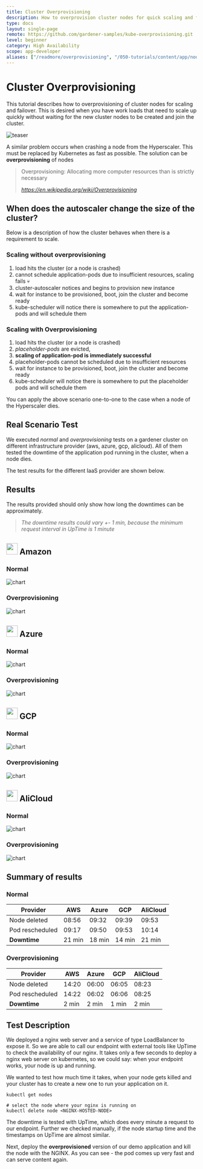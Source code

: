 ```yaml
---
title: Cluster Overprovisioning
description: How to overprovision cluster nodes for quick scaling and failover
type: docs
layout: single-page
remote: https://github.com/gardener-samples/kube-overprovisioning.git
level: beginner
category: High Availability
scope: app-developer
aliases: ["/readmore/overprovisioning", "/050-tutorials/content/app/node-overprovisioning"]
---
```

# Cluster Overprovisioning

This tutorial describes how to overprovisioning of cluster nodes for scaling and failover. This is desired 
when you have work loads that need to scale up quickly without waiting for the new cluster nodes to be created 
and join the cluster.

![teaser](https://raw.githubusercontent.com/gardener-samples/kube-overprovisioning/master/images/teaser.png?raw=true)

A similar problem occurs when crashing a node from the Hyperscaler. This must be replaced by Kubernetes as fast 
as possible. The solution can be **overprovisioning** of nodes

> Overprovisioning: Allocating more computer resources than is strictly necessary 
> 
>   *https://en.wikipedia.org/wiki/Overprovisioning*

## When does the autoscaler change the size of the cluster?
Below is a description of how the cluster behaves when there is a requirement to scale. 

### Scaling without overprovisioning

 1. load hits the cluster (or a node is crashed)
 1. cannot schedule application-pods due to insufficient resources, scaling fails 💀
 1. cluster-autoscaler notices and begins to provision new instance
 1. wait for instance to be provisioned, boot, join the cluster and become ready
 1. kube-scheduler will notice there is somewhere to put the application-pods and will schedule them

### Scaling with Overprovisioning

 1. load hits the cluster (or a node is crashed)
 1. *placeholder-pods* are evicted, 
 1. **scaling of application-pod is immediately successful**
 1. placeholder-pods cannot be scheduled due to insufficient resources
 1. wait for instance to be provisioned, boot, join the cluster and become ready
 1. kube-scheduler will notice there is somewhere to put the placeholder pods and will schedule them

You can apply the above scenario one-to-one to the case when a node of the Hyperscaler dies.

## Real Scenario Test
We executed *normal* and *overprovisioning* tests on a gardener cluster on different infrastructure provider (aws, azure, gcp, 
alicloud). All of them tested the downtime of the application pod running in the cluster, when a node dies.

The test results for the different IaaS provider are shown below.

## Results
The results provided should only show how long the downtimes can be approximately.
> *The downtime results could vary +- 1 min, because the minimum request interval in UpTime is 1 minute*  

## <img src="https://raw.githubusercontent.com/gardener-samples/kube-overprovisioning/master/images/logos/aws.png?raw=true" class="inline" style="display: inline-block;margin:0;height:30px"> Amazon

### Normal
![chart](https://raw.githubusercontent.com/gardener-samples/kube-overprovisioning/master/images/result/normal/aws.png?raw=true)

### Overprovisioning
![chart](https://raw.githubusercontent.com/gardener-samples/kube-overprovisioning/master/images/result/overprovision/aws.png?raw=true)

## <img src="https://raw.githubusercontent.com/gardener-samples/kube-overprovisioning/master/images/logos/azure.png?raw=true" class="inline" style="display: inline-block;margin:0;height:30px"> Azure
### Normal
![chart](https://raw.githubusercontent.com/gardener-samples/kube-overprovisioning/master/images/result/normal/azure.png?raw=true)

### Overprovisioning
![chart](https://raw.githubusercontent.com/gardener-samples/kube-overprovisioning/master/images/result/overprovision/azure.png?raw=true)

## <img src="https://raw.githubusercontent.com/gardener-samples/kube-overprovisioning/master/images/logos/gcp.png?raw=true" class="inline" style="display: inline-block;margin:0;height:30px"> GCP
### Normal
![chart](https://raw.githubusercontent.com/gardener-samples/kube-overprovisioning/master/images/result/normal/gcp.png?raw=true)

### Overprovisioning
![chart](https://raw.githubusercontent.com/gardener-samples/kube-overprovisioning/master/images/result/overprovision/gcp.png?raw=true)

## <img src="https://raw.githubusercontent.com/gardener-samples/kube-overprovisioning/master/images/logos/alicloud.png?raw=true" class="inline" style="display: inline-block;margin:0;height:30px"> AliCloud
### Normal
![chart](https://raw.githubusercontent.com/gardener-samples/kube-overprovisioning/master/images/result/normal/alicloud.png?raw=true)

### Overprovisioning
![chart](https://raw.githubusercontent.com/gardener-samples/kube-overprovisioning/master/images/result/overprovision/alicloud.png?raw=true)


## Summary of results

### Normal

| Provider        | AWS       | Azure     | GCP       | AliCloud  |
|-----------------|-----------|-----------|-----------|-----------|
| Node deleted    | 08:56     | 09:32     | 09:39     | 09:53     | 
| Pod rescheduled | 09:17     | 09:50     | 09:53     | 10:14     |
| **Downtime**    | 21 min    | 18 min    | 14 min    | 21 min    |

### Overprovisioning

| Provider         | AWS       | Azure     | GCP       | AliCloud  |
|-----------------------------------|-----------|-----------|-----------|-----------|
| Node deleted     | 14:20     | 06:00     | 06:05     | 08:23     |
| Pod rescheduled  | 14:22     | 06:02     | 06:06     | 08:25     |
| **Downtime**     | 2 min     | 2 min     | 1 min     | 2 min     |

## Test Description
We deployed a nginx web server and a service of type LoadBalancer to expose it. So we are able to call our 
endpoint with external tools like UpTime to check the availability of our nginx. It takes only a few seconds 
to deploy a nginx web server on kubernetes, so we could say: when your endpoint works, your node is up and running.

We wanted to test how much time it takes, when your node gets killed and your cluster has to create a new one to run 
your application on it.

``` 
kubectl get nodes

# select the node where your nginx is running on
kubectl delete node <NGINX-HOSTED-NODE>
```

The downtime is tested with UpTime, which does every minute a request to our endpoint. Further we checked manually, 
if the node startup time and the timestamps on UpTime are almost similar.  

Next, deploy the **overprovisioned** version of our demo application and kill the node with the NGINX.
As you can see - the pod comes up very fast and can serve content again.


